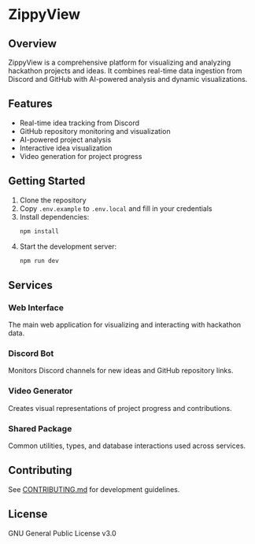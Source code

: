 # ZippyView

## Overview
ZippyView is a comprehensive platform for visualizing and analyzing hackathon projects and ideas. It combines real-time data ingestion from Discord and GitHub with AI-powered analysis and dynamic visualizations.

## Features
- Real-time idea tracking from Discord
- GitHub repository monitoring and visualization
- AI-powered project analysis
- Interactive idea visualization
- Video generation for project progress

## Getting Started

1. Clone the repository
2. Copy `.env.example` to `.env.local` and fill in your credentials
3. Install dependencies:
   ```bash
   npm install
   ```
4. Start the development server:
   ```bash
   npm run dev
   ```

## Services

### Web Interface
The main web application for visualizing and interacting with hackathon data.

### Discord Bot
Monitors Discord channels for new ideas and GitHub repository links.

### Video Generator
Creates visual representations of project progress and contributions.

### Shared Package
Common utilities, types, and database interactions used across services.

## Contributing
See [CONTRIBUTING.md](./CONTRIBUTING.md) for development guidelines.

## License
GNU General Public License v3.0
